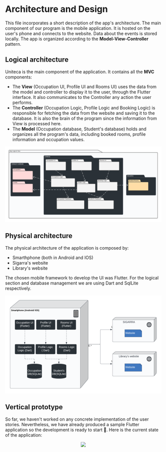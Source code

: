 # Architecture and Design

This file incorporates a short description of the app's architecture.
The main component of our program is the mobile application. It is hosted on the user's phone and connects to the website. Data about the events is stored locally. The app is organized according to the **Model-View-Controller** pattern. 

## Logical architecture

Uniteca is the main component of the application. It contains all the **MVC** components:
 - The **View** (Occupation UI, Profile UI and Rooms UI) uses the data from the model and controller to display it to the user, through the Flutter interface. It also communicates to the Controller any action the user performs.
 - The **Controller** (Occupation Logic, Profile Logic and Booking Logic) is responsible for fetching the data from the website and saving it to the database. It is also the brain of the program since the information from View is processed here.
 - The **Model** (Occupation database, Student's database) holds and organizes all the program's data, including booked rooms, profile information and occupation values.

![component diagram](src/component_diagram.png)

## Physical architecture

The physical architecture of the application is composed by:
 - Smarthphone (both in Android and IOS)
 - Sigarra's website 
 - Library's website

The chosen mobile framework to develop the UI was Flutter. For the logical section and database management we are using Dart and SqlLite respectively.


![physical_diagram](src/physical_diagram.png)

## Vertical prototype

So far, we haven't worked on any concrete implementation of the user stories. Nevertheless, we have already produced a sample Flutter application so the development is ready to start 🚀. Here is the current state of the application:

<p align="center">
   <img src="https://user-images.githubusercontent.com/75942759/162584637-878dacaf-be78-41ca-8658-763d3eb5c972.png">
</p>


